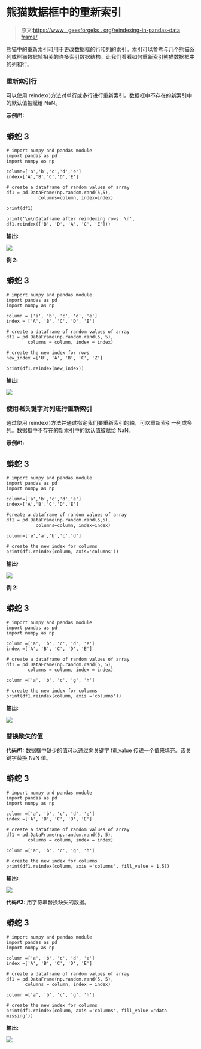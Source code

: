 # 熊猫数据框中的重新索引

> 原文:[https://www . geesforgeks . org/reindexing-in-pandas-data frame/](https://www.geeksforgeeks.org/reindexing-in-pandas-dataframe/)

熊猫中的重新索引可用于更改数据框的行和列的索引。索引可以参考与几个熊猫系列或熊猫数据帧相关的许多索引数据结构。让我们看看如何重新索引熊猫数据框中的列和行。

### 重新索引行

可以使用 reindex()方法对单行或多行进行重新索引。数据框中不存在的新索引中的默认值被赋给 NaN。

**示例#1:**

## 蟒蛇 3

```
# import numpy and pandas module
import pandas as pd
import numpy as np

column=['a','b','c','d','e']
index=['A','B','C','D','E']

# create a dataframe of random values of array
df1 = pd.DataFrame(np.random.rand(5,5),
            columns=column, index=index)

print(df1)

print('\n\nDataframe after reindexing rows: \n',
df1.reindex(['B', 'D', 'A', 'C', 'E']))
```

**输出:**

![](img/82599ac670eb39a129edbb9e96533234.png)

**例 2:**

## 蟒蛇 3

```
# import numpy and pandas module
import pandas as pd
import numpy as np

column = ['a', 'b', 'c', 'd', 'e']
index = ['A', 'B', 'C', 'D', 'E']

# create a dataframe of random values of array
df1 = pd.DataFrame(np.random.rand(5, 5),
        columns = column, index = index)

# create the new index for rows
new_index =['U', 'A', 'B', 'C', 'Z']

print(df1.reindex(new_index))
```

**输出:**

![](img/3c9b4bdf609eabbbb46d5b39fe5357e1.png)

### 使用*轴*关键字对列进行重新索引

通过使用 reindex()方法并通过指定我们要重新索引的轴，可以重新索引一列或多列。数据框中不存在的新索引中的默认值被赋给 NaN。

**示例#1:**

## 蟒蛇 3

```
# import numpy and pandas module
import pandas as pd
import numpy as np

column=['a','b','c','d','e']
index=['A','B','C','D','E']

#create a dataframe of random values of array
df1 = pd.DataFrame(np.random.rand(5,5),
           columns=column, index=index)

column=['e','a','b','c','d']

# create the new index for columns
print(df1.reindex(column, axis='columns'))
```

**输出:**

![](img/cfe050ec97ed4543acb28907c9689810.png)

**例 2:**

## 蟒蛇 3

```
# import numpy and pandas module
import pandas as pd
import numpy as np

column =['a', 'b', 'c', 'd', 'e']
index =['A', 'B', 'C', 'D', 'E']

# create a dataframe of random values of array
df1 = pd.DataFrame(np.random.rand(5, 5),
        columns = column, index = index)

column =['a', 'b', 'c', 'g', 'h']

# create the new index for columns
print(df1.reindex(column, axis ='columns'))
```

**输出:**

![](img/bc978831fa1fc8dc4ec585dc5e8036ea.png)

### 替换缺失的值

**代码#1:** 数据框中缺少的值可以通过向关键字 fill_value 传递一个值来填充。该关键字替换 NaN 值。

## 蟒蛇 3

```
# import numpy and pandas module
import pandas as pd
import numpy as np

column =['a', 'b', 'c', 'd', 'e']
index =['A', 'B', 'C', 'D', 'E']

# create a dataframe of random values of array
df1 = pd.DataFrame(np.random.rand(5, 5),
        columns = column, index = index)

column =['a', 'b', 'c', 'g', 'h']

# create the new index for columns
print(df1.reindex(column, axis ='columns', fill_value = 1.5))
```

**输出:**

![](img/9eb0095b9a6941572d374bef5d6a706d.png)

**代码#2:** 用字符串替换缺失的数据。

## 蟒蛇 3

```
# import numpy and pandas module
import pandas as pd
import numpy as np

column =['a', 'b', 'c', 'd', 'e']
index =['A', 'B', 'C', 'D', 'E']

# create a dataframe of random values of array
df1 = pd.DataFrame(np.random.rand(5, 5),
       columns = column, index = index)

column =['a', 'b', 'c', 'g', 'h']

# create the new index for columns
print(df1.reindex(column, axis ='columns', fill_value ='data missing'))
```

**输出:**

![](img/1655d1fe9207c16c784f9a89c0cbd869.png)